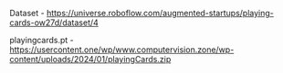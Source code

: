 Dataset - https://universe.roboflow.com/augmented-startups/playing-cards-ow27d/dataset/4


playingcards.pt -https://usercontent.one/wp/www.computervision.zone/wp-content/uploads/2024/01/playingCards.zip
